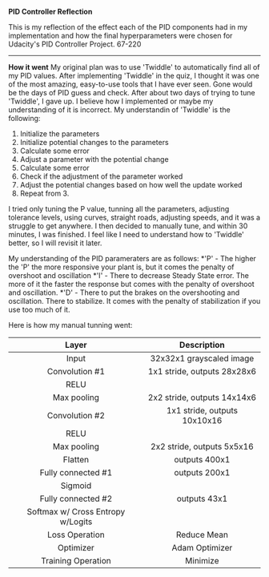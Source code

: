 **PID Controller Reflection** 

This is my reflection of the effect each of the PID components had in my implementation and how the final hyperparameters were chosen for Udacity's PID Controller Project. 67-220

---

**How it went**
My original plan was to use 'Twiddle' to automatically find all of my PID values. After implementing 'Twiddle' in the quiz, I thought it was one of the most amazing, easy-to-use tools that I have ever seen. Gone would be the days of PID guess and check. After about two days of trying to tune 'Twiddle', I gave up. I believe how I implemented or maybe my understanding of it is incorrect. My understandin of 'Twiddle' is the following:
 1. Initialize the parameters
 2. Initialize potential changes to the parameters
 3. Calculate some error
 4. Adjust a parameter with the potential change
 5. Calculate some error
 6. Check if the adjustment of the parameter worked
 7. Adjust the potential changes based on how well the update worked
 8. Repeat from 3.
 
I tried only tuning the P value, tunning all the parameters, adjusting tolerance levels, using curves, straight roads, adjusting speeds, and it was a struggle to get anywhere. I then decided to manually tune, and within 30 minutes, I was finished. I feel like I need to understand how to 'Twiddle' better, so I will revisit it later.

My understanding of the PID parameraters are as follows:
 *'P' - The higher the 'P' the more responsive your plant is, but it comes the penalty of overshoot and oscillation
 *'I' - There to decrease Steady State error. The more of it the faster the response but comes with the penalty of overshoot and oscillation.
 *'D' - There to put the brakes on the overshooting and oscillation. There to stabilize. It comes with the penalty of stabilization if you use too much of it.
 
Here is how my manual tunning went:

| Layer         		|     Description	        					| 
|:---------------------:|:---------------------------------------------:| 
| Input         		| 32x32x1 grayscaled image   							| 
| Convolution #1     	| 1x1 stride, outputs 28x28x6 	|
| RELU					|												|
| Max pooling	      	| 2x2 stride,  outputs 14x14x6 				|
| Convolution #2	    | 1x1 stride, outputs 10x10x16      									|
| RELU					|												|
| Max pooling	      	| 2x2 stride,  outputs 5x5x16 				|
| Flatten	      	| outputs 400x1 				|
| Fully connected #1		| outputs 200x1        									|
| Sigmoid					|												|
| Fully connected #2	| outputs 43x1        									|
| Softmax	w/ Cross Entropy w/Logits			|         									|
| Loss Operation			|  Reduce Mean       									|
| Optimizer			| Adam Optimizer       									|
| Training Operation			|  Minimize       									|
 



